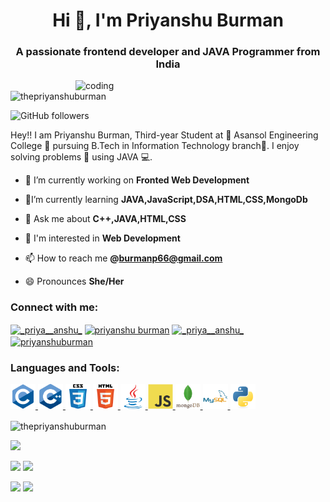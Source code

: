 
<h1 align="center">Hi 👋, I'm Priyanshu Burman</h1>
<h3 align="center">A passionate frontend developer and JAVA Programmer from India</h3>
<img align="right" alt="coding" width="400" src="https://raw.githubusercontent.com/arsentieva/arsentieva/main/code.gif">

<p align="left"> <img src="https://komarev.com/ghpvc/?username=thepriyanshuburman&label=Profile%20views&color=0e75b6&style=flat" alt="thepriyanshuburman" /> </p>

![GitHub followers](https://img.shields.io/github/followers/ThePriyanshuBurman?style=social)

Hey!! I am Priyanshu Burman, Third-year Student at 📍 Asansol Engineering College 🏫 pursuing B.Tech in Information Technology branch🔌. I enjoy solving problems 📝 using JAVA 💻. 
- 🔭 I’m currently working on **Fronted Web Development**

- 🌱I’m currently learning **JAVA,JavaScript,DSA,HTML,CSS,MongoDb**

- 💬 Ask me about **C++,JAVA,HTML,CSS**

- 👀 I'm interested in **Web Development**

- 📫 How to reach me **@burmanp66@gmail.com**

-  😄 Pronounces **She/Her**
<h3 align="left">Connect with me:</h3>
<p align="left">
<a href="https://twitter.com/_priya__anshu_" target="blank"><img align="center" src="https://raw.githubusercontent.com/rahuldkjain/github-profile-readme-generator/master/src/images/icons/Social/twitter.svg" alt="_priya__anshu_" height="30" width="40" /></a>
<a href="https://linkedin.com/in/priyanshu burman" target="blank"><img align="center" src="https://raw.githubusercontent.com/rahuldkjain/github-profile-readme-generator/master/src/images/icons/Social/linked-in-alt.svg" alt="priyanshu burman" height="30" width="40" /></a>
<a href="https://instagram.com/_priya__anshu_" target="blank"><img align="center" src="https://raw.githubusercontent.com/rahuldkjain/github-profile-readme-generator/master/src/images/icons/Social/instagram.svg" alt="_priya__anshu_" height="30" width="40" /></a>
<a href="https://www.hackerrank.com/priyanshuburman" target="blank"><img align="center" src="https://raw.githubusercontent.com/rahuldkjain/github-profile-readme-generator/master/src/images/icons/Social/hackerrank.svg" alt="priyanshuburman" height="30" width="40" /></a>
</p>

<h3 align="left">Languages and Tools:</h3>
<p align="left"> <a href="https://www.cprogramming.com/" target="_blank" rel="noreferrer"> <img src="https://raw.githubusercontent.com/devicons/devicon/master/icons/c/c-original.svg" alt="c" width="40" height="40"/> </a> <a href="https://www.w3schools.com/cpp/" target="_blank" rel="noreferrer"> <img src="https://raw.githubusercontent.com/devicons/devicon/master/icons/cplusplus/cplusplus-original.svg" alt="cplusplus" width="40" height="40"/> </a> <a href="https://www.w3schools.com/css/" target="_blank" rel="noreferrer"> <img src="https://raw.githubusercontent.com/devicons/devicon/master/icons/css3/css3-original-wordmark.svg" alt="css3" width="40" height="40"/> </a> <a href="https://www.w3.org/html/" target="_blank" rel="noreferrer"> <img src="https://raw.githubusercontent.com/devicons/devicon/master/icons/html5/html5-original-wordmark.svg" alt="html5" width="40" height="40"/> </a> <a href="https://www.java.com" target="_blank" rel="noreferrer"> <img src="https://raw.githubusercontent.com/devicons/devicon/master/icons/java/java-original.svg" alt="java" width="40" height="40"/> </a> <a href="https://developer.mozilla.org/en-US/docs/Web/JavaScript" target="_blank" rel="noreferrer"> <img src="https://raw.githubusercontent.com/devicons/devicon/master/icons/javascript/javascript-original.svg" alt="javascript" width="40" height="40"/> </a> <a href="https://www.mongodb.com/" target="_blank" rel="noreferrer"> <img src="https://raw.githubusercontent.com/devicons/devicon/master/icons/mongodb/mongodb-original-wordmark.svg" alt="mongodb" width="40" height="40"/> </a> <a href="https://www.mysql.com/" target="_blank" rel="noreferrer"> <img src="https://raw.githubusercontent.com/devicons/devicon/master/icons/mysql/mysql-original-wordmark.svg" alt="mysql" width="40" height="40"/> </a> <a href="https://www.python.org" target="_blank" rel="noreferrer"> <img src="https://raw.githubusercontent.com/devicons/devicon/master/icons/python/python-original.svg" alt="python" width="40" height="40"/> </a> </p>

<p><img align="center" src="https://github-readme-streak-stats.herokuapp.com/?user=thepriyanshuburman&show_icons=true&theme=radical" alt="thepriyanshuburman" /></p>

![](http://github-profile-summary-cards.vercel.app/api/cards/profile-details?username=ThePriyanshuBurman&theme=radical)

![](http://github-profile-summary-cards.vercel.app/api/cards/repos-per-language?username=ThePriyanshuBurman&theme=radical)
![](http://github-profile-summary-cards.vercel.app/api/cards/most-commit-language?username=ThePriyanshuBurman&theme=radical)

![](http://github-profile-summary-cards.vercel.app/api/cards/productive-time?username=ThePriyanshuBurman&theme=radical&utcOffset=8)
![](http://github-profile-summary-cards.vercel.app/api/cards/stats?username=ThePriyanshuBurman&theme=radical)
